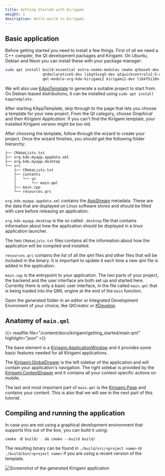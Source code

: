 ```yaml
---
title: Getting Started with Kirigami
weight: 1
description: Hello world in Kirigami
---
```


## Basic application

Before getting started you need to install a few things. First of all we need
a C++ compiler, the Qt development packages and Kirigami. On Ubuntu, Debian and
Neon you can install these with your package manager:

```bash
sudo apt install build-essential extra-cmake-modules cmake qtbase5-dev \
                 qtdeclarative5-dev libqt5svg5-dev qtquickcontrols2-5-dev \
                 qml-module-org-kde-kirigami2 kirigami2-dev libkf5i18n-dev
```

<!-- Todo cover kdesrc-build somewhere and link to it -->

We will also use [KAppTemplate](https://kde.org/applications/kapptemplate) to generate a suitable project to start from.
On Debian-based distributions, it can be installed using `sudo apt install kapptemplate`.

After starting KAppTemplate, skip through to the page that lets you choose
a template for your new project. From the Qt category, choose *Graphical*
and then *Kirigami Application*. If you can't find the Kirigami template,
your installed Kirigami version might be too old.

After choosing the template, follow through the wizard to create your project.
Once the wizard finishes, you should get the following folder hierarchy:

```
├── CMakeLists.txt
├── org.kde.myapp.appdata.xml
├── org.kde.myapp.desktop
└── src
    ├── CMakeLists.txt
    ├── contents
    │   └── ui
    │       └── main.qml
    ├── main.cpp
    └── resources.qrc
```

`org.kde.myapp.appdata.xml` contains the [AppStream](https://www.freedesktop.org/software/appstream/docs/sect-Metadata-Application.html)
metadata. These are the data that are displayed on Linux software stores
and should be filled with care before releasing an application.

`org.kde.myapp.desktop` is the so called `.desktop` file that
contains information about how the application should be displayed
in a linux application launcher.

The two `CMakeLists.txt` files contains all the information about how the
application will be compiled and installed.

`resources.qrc` contains the list of all the qml files and other files
that will be included in the binary. It is important to update it each
time a new qml file is added in the application.

`main.cpp` is the entrypoint to your application. The two parts of your
project, the backend and the user interface are both set up and started
here. Currently there is only a basic user interface, in the file called
`main.qml` that is being loaded into the QML engine at the end of the
`main` function.

Open the generated folder in an editor or Integrated Development Enviroment
of your choice, like QtCreator or [KDevelop](https://kdevelop.org).


## Anatomy of `main.qml`

{{< readfile file="/content/docs/kirigami/getting_started/main.qml" highlight="json" >}}

The base element is a [Kirigami.ApplicationWindow](docs:kirigami2;ApplicationWindow)
and it provides some basic features
needed for all Kirigami applications.

The [Kirigami.GlobalDrawer](docs:kirigami2;GlobalDrawer)
is the left sidebar of the application
and will contain your application's navigation. The right sidebar is
provided by the [Kirigami.ContextDrawer](docs:kirigami2;ContextDrawer)
and it contains all your context specific actions on mobile.

The last and most important part of `main.qml` is the [Kirigami.Page](docs:kirigami2;Page)
and contains your content. This is also that we will see in the next part
of this tutorial.

## Compiling and running the application

In case you are not using a graphical development environment that supports this out of the box, you can build it using:
```
cmake -B build/ . && cmake --build build/
```

The resulting binary can be found in `./build/src/<project name>` or 
`./build/bin/<project name>` if you are using a recent version of the
template.

![Screenshot of the generated Kirigami application](template.png)
